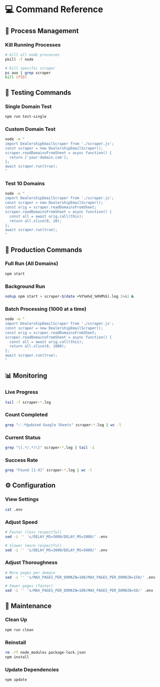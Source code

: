 # 💻 Command Reference

## 🛑 Process Management

### Kill Running Processes
```bash
# Kill all node processes
pkill -f node

# Kill specific scraper
ps aux | grep scraper
kill [PID]
```

## 🧪 Testing Commands

### Single Domain Test
```bash
npm run test-single
```

### Custom Domain Test
```bash
node -e "
import DealershipEmailScraper from './scraper.js';
const scraper = new DealershipEmailScraper();
scraper.readDomainsFromSheet = async function() {
  return ['your-domain.com'];
};
await scraper.run(true);
"
```

### Test 10 Domains
```bash
node -e "
import DealershipEmailScraper from './scraper.js';
const scraper = new DealershipEmailScraper();
const orig = scraper.readDomainsFromSheet;
scraper.readDomainsFromSheet = async function() {
  const all = await orig.call(this);
  return all.slice(0, 10);
};
await scraper.run(true);
"
```

## 🚀 Production Commands

### Full Run (All Domains)
```bash
npm start
```

### Background Run
```bash
nohup npm start > scraper-$(date +%Y%m%d_%H%M%S).log 2>&1 &
```

### Batch Processing (1000 at a time)
```bash
node -e "
import DealershipEmailScraper from './scraper.js';
const scraper = new DealershipEmailScraper();
const orig = scraper.readDomainsFromSheet;
scraper.readDomainsFromSheet = async function() {
  const all = await orig.call(this);
  return all.slice(0, 1000);
};
await scraper.run(true);
"
```

## 📊 Monitoring

### Live Progress
```bash
tail -f scraper-*.log
```

### Count Completed
```bash
grep "✅.*Updated Google Sheets" scraper-*.log | wc -l
```

### Current Status
```bash
grep "\[.*/.*/\]" scraper-*.log | tail -1
```

### Success Rate
```bash
grep "Found [1-9]" scraper-*.log | wc -l
```

## ⚙️ Configuration

### View Settings
```bash
cat .env
```

### Adjust Speed
```bash
# Faster (less respectful)
sed -i '' 's/DELAY_MS=3000/DELAY_MS=2000/' .env

# Slower (more respectful)  
sed -i '' 's/DELAY_MS=3000/DELAY_MS=5000/' .env
```

### Adjust Thoroughness
```bash
# More pages per domain
sed -i '' 's/MAX_PAGES_PER_DOMAIN=100/MAX_PAGES_PER_DOMAIN=150/' .env

# Fewer pages (faster)
sed -i '' 's/MAX_PAGES_PER_DOMAIN=100/MAX_PAGES_PER_DOMAIN=50/' .env
```

## 🔧 Maintenance

### Clean Up
```bash
npm run clean
```

### Reinstall
```bash
rm -rf node_modules package-lock.json
npm install
```

### Update Dependencies
```bash
npm update
```
